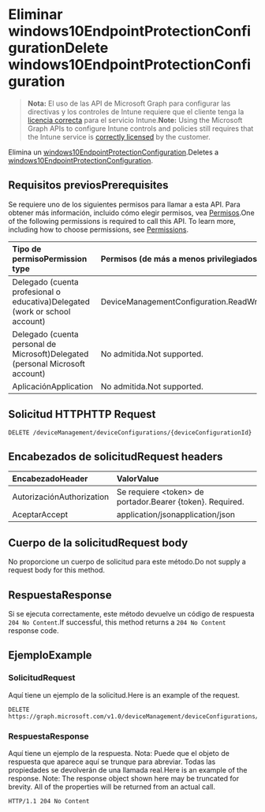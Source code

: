 # <a name="delete-windows10endpointprotectionconfiguration"></a><span data-ttu-id="f3987-101">Eliminar windows10EndpointProtectionConfiguration</span><span class="sxs-lookup"><span data-stu-id="f3987-101">Delete windows10EndpointProtectionConfiguration</span></span>

> <span data-ttu-id="f3987-102">**Nota:** El uso de las API de Microsoft Graph para configurar las directivas y los controles de Intune requiere que el cliente tenga la [licencia correcta](https://go.microsoft.com/fwlink/?linkid=839381) para el servicio Intune.</span><span class="sxs-lookup"><span data-stu-id="f3987-102">**Note:** Using the Microsoft Graph APIs to configure Intune controls and policies still requires that the Intune service is [correctly licensed](https://go.microsoft.com/fwlink/?linkid=839381) by the customer.</span></span>

<span data-ttu-id="f3987-103">Elimina un [windows10EndpointProtectionConfiguration](../resources/intune_deviceconfig_windows10endpointprotectionconfiguration.md).</span><span class="sxs-lookup"><span data-stu-id="f3987-103">Deletes a [windows10EndpointProtectionConfiguration](../resources/intune_deviceconfig_windows10endpointprotectionconfiguration.md).</span></span>
## <a name="prerequisites"></a><span data-ttu-id="f3987-104">Requisitos previos</span><span class="sxs-lookup"><span data-stu-id="f3987-104">Prerequisites</span></span>
<span data-ttu-id="f3987-p101">Se requiere uno de los siguientes permisos para llamar a esta API. Para obtener más información, incluido cómo elegir permisos, vea [Permisos](../../../concepts/permissions_reference.md).</span><span class="sxs-lookup"><span data-stu-id="f3987-p101">One of the following permissions is required to call this API. To learn more, including how to choose permissions, see [Permissions](../../../concepts/permissions_reference.md).</span></span>

|<span data-ttu-id="f3987-107">Tipo de permiso</span><span class="sxs-lookup"><span data-stu-id="f3987-107">Permission type</span></span>|<span data-ttu-id="f3987-108">Permisos (de más a menos privilegiados)</span><span class="sxs-lookup"><span data-stu-id="f3987-108">Permissions (from least to most privileged)</span></span>|
|:---|:---|
|<span data-ttu-id="f3987-109">Delegado (cuenta profesional o educativa)</span><span class="sxs-lookup"><span data-stu-id="f3987-109">Delegated (work or school account)</span></span>|<span data-ttu-id="f3987-110">DeviceManagementConfiguration.ReadWrite.All</span><span class="sxs-lookup"><span data-stu-id="f3987-110">DeviceManagementConfiguration.ReadWrite.All</span></span>|
|<span data-ttu-id="f3987-111">Delegado (cuenta personal de Microsoft)</span><span class="sxs-lookup"><span data-stu-id="f3987-111">Delegated (personal Microsoft account)</span></span>|<span data-ttu-id="f3987-112">No admitida.</span><span class="sxs-lookup"><span data-stu-id="f3987-112">Not supported.</span></span>|
|<span data-ttu-id="f3987-113">Aplicación</span><span class="sxs-lookup"><span data-stu-id="f3987-113">Application</span></span>|<span data-ttu-id="f3987-114">No admitida.</span><span class="sxs-lookup"><span data-stu-id="f3987-114">Not supported.</span></span>|

## <a name="http-request"></a><span data-ttu-id="f3987-115">Solicitud HTTP</span><span class="sxs-lookup"><span data-stu-id="f3987-115">HTTP Request</span></span>
<!-- {
  "blockType": "ignored"
}
-->
``` http
DELETE /deviceManagement/deviceConfigurations/{deviceConfigurationId}
```

## <a name="request-headers"></a><span data-ttu-id="f3987-116">Encabezados de solicitud</span><span class="sxs-lookup"><span data-stu-id="f3987-116">Request headers</span></span>
|<span data-ttu-id="f3987-117">Encabezado</span><span class="sxs-lookup"><span data-stu-id="f3987-117">Header</span></span>|<span data-ttu-id="f3987-118">Valor</span><span class="sxs-lookup"><span data-stu-id="f3987-118">Value</span></span>|
|:---|:---|
|<span data-ttu-id="f3987-119">Autorización</span><span class="sxs-lookup"><span data-stu-id="f3987-119">Authorization</span></span>|<span data-ttu-id="f3987-120">Se requiere &lt;token&gt; de portador.</span><span class="sxs-lookup"><span data-stu-id="f3987-120">Bearer {token}. Required.</span></span>|
|<span data-ttu-id="f3987-121">Aceptar</span><span class="sxs-lookup"><span data-stu-id="f3987-121">Accept</span></span>|<span data-ttu-id="f3987-122">application/json</span><span class="sxs-lookup"><span data-stu-id="f3987-122">application/json</span></span>|

## <a name="request-body"></a><span data-ttu-id="f3987-123">Cuerpo de la solicitud</span><span class="sxs-lookup"><span data-stu-id="f3987-123">Request body</span></span>
<span data-ttu-id="f3987-124">No proporcione un cuerpo de solicitud para este método.</span><span class="sxs-lookup"><span data-stu-id="f3987-124">Do not supply a request body for this method.</span></span>

## <a name="response"></a><span data-ttu-id="f3987-125">Respuesta</span><span class="sxs-lookup"><span data-stu-id="f3987-125">Response</span></span>
<span data-ttu-id="f3987-126">Si se ejecuta correctamente, este método devuelve un código de respuesta `204 No Content`.</span><span class="sxs-lookup"><span data-stu-id="f3987-126">If successful, this method returns a `204 No Content` response code.</span></span>

## <a name="example"></a><span data-ttu-id="f3987-127">Ejemplo</span><span class="sxs-lookup"><span data-stu-id="f3987-127">Example</span></span>
### <a name="request"></a><span data-ttu-id="f3987-128">Solicitud</span><span class="sxs-lookup"><span data-stu-id="f3987-128">Request</span></span>
<span data-ttu-id="f3987-129">Aquí tiene un ejemplo de la solicitud.</span><span class="sxs-lookup"><span data-stu-id="f3987-129">Here is an example of the request.</span></span>
``` http
DELETE https://graph.microsoft.com/v1.0/deviceManagement/deviceConfigurations/{deviceConfigurationId}
```

### <a name="response"></a><span data-ttu-id="f3987-130">Respuesta</span><span class="sxs-lookup"><span data-stu-id="f3987-130">Response</span></span>
<span data-ttu-id="f3987-p102">Aquí tiene un ejemplo de la respuesta. Nota: Puede que el objeto de respuesta que aparece aquí se trunque para abreviar. Todas las propiedades se devolverán de una llamada real.</span><span class="sxs-lookup"><span data-stu-id="f3987-p102">Here is an example of the response. Note: The response object shown here may be truncated for brevity. All of the properties will be returned from an actual call.</span></span>
``` http
HTTP/1.1 204 No Content
```



